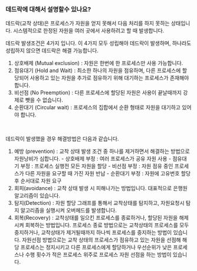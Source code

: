 ### 데드락에 대해서 설명할수 있나요? <br>
데드락(교착 상태)은 프로세스가 자원을 얻지 못해서 다음 처리를 하지 못하는 상태입니다. 
시스템적으로 한정된 자원을 여러 곳에서 사용하려고 할 때 발생합니다. <br>

데드락 발생조건은 4가지 입니다. 이 4가지 모두 성립해야 데드락이 발생하며,
하나라도 성립하지 않으면 데드락은 해결 가능합니다. <br>

1. 상호배제 (Mutual exclusion) : 자원은 한번에 한 프로세스만 사용 가능합니다.
2. 점유대기 (Hold and Wait) : 최소한 하나의 자원을 점유하며, 다른 프로세스에 할당되어 사용하고 있는
                              자원을 추가로 점유하기 위해 대기하는 프로세스가 존재해야합니다.
3. 비선점 (No Preemption) : 다른 프로세스에 할당된 자원은 사용이 끝날때까지 강제로 뺏을 수 없습니다.
4. 순환대기 (Circular wait) : 프로세스의 집합에서 순환 형태로 자원을 대기하고 있어야 합니다. <br>
<br>


데드락이 발생했을 경우 해결방법은 다음과 같습니다.<br>
1. 예방 (prevention) : 교착 상태 발생 조건 중 하나를 제거하면서 해결하는 방법으로 자원낭비가 심합니다.
                      - 상호배제 부정 : 여러 프로세스가 공유 자원 사용
                      - 점유대기 부정 : 프로세스 실행전 모든 자원을 할당
                      - 비선점 부정 : 자원 점유 중인 프로세스가 다른 자원을 요구할 때 가진 자원 반납
                      - 순환대기 부정 : 자원에 고유번호 할당 후 순서대로 자원 요구
2. 회피(avoidance) : 교착 상태 발생 시 피해나가는 방법입니다. 대표적으로 은행원 알고리즘이 있습니다. 
3. 탐지(Detection) : 자원 할당 그래프를 통해서 교착상태를 탐지하고, 자원요청시 탐지 알고리즘을 실행시켜 오버헤드를 발생합니다.
4. 회복(Recovery) : 교착상태를 일으킨 프로세스를 종료하거나, 할당된 자원을 해제시켜 회복하는 방법입니다.
                    프로세스 종료 방법으로는 교착상태의 프로세스를 모두 중지하거나, 교착상태가 제거될때까지 하나씩 프로세스를
                    중지하는 방법이 있습니다. 
                    자원선점 방법으로는 교착 상태의 프로세스가 점유하고 있는 자원을 선점해 해당 프로세스는 정지시키고 다른 프로세스에게 할당하거나
                    우선순위가 낮은 프로세스나 수행 횟수가 적은 프로세스 위주로 프로세스 자원 선점을 하는 방법이 있습니다.
            
